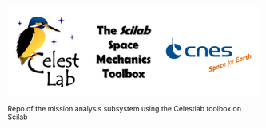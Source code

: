 ![Celestlab logo](Resources/Celestlab.png)

Repo of the mission analysis subsystem using the Celestlab toolbox on Scilab
